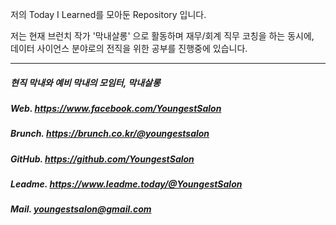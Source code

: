 
저의 Today I Learned를 모아둔 Repository 입니다.

저는 현재 브런치 작가 '막내살롱' 으로 활동하며 재무/회계 직무 코칭을 하는 동시에, <br>
데이터 사이언스 분야로의 전직을 위한 공부를 진행중에 있습니다.

------------------------------------------------------------------

##### 현직 막내와 예비 막내의 모임터, 막내살롱

##### Web. https://www.facebook.com/YoungestSalon
##### Brunch. https://brunch.co.kr/@youngestsalon
##### GitHub. https://github.com/YoungestSalon
##### Leadme. https://www.leadme.today/@YoungestSalon
##### Mail. youngestsalon@gmail.com
